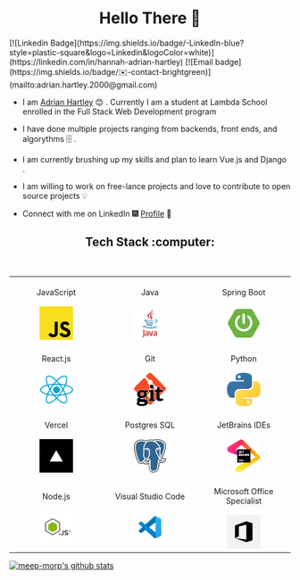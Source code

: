 <h1 align="center"> Hello There 👋 </h1>
[![Linkedin Badge](https://img.shields.io/badge/-LinkedIn-blue?style=plastic-square&logo=Linkedin&logoColor=white)](https://linkedin.com/in/hannah-adrian-hartley)
[![Email badge](https://img.shields.io/badge/✉️-contact-brightgreen)](mailto:adrian.hartley.2000@gmail.com)</br>

- I am [Adrian Hartley](https://linkedin.com/in/hannah-adrian-hartley) :blush: .
  Currently I am a student at Lambda School enrolled in the Full Stack Web
  Development program

- I have done multiple projects ranging from backends, front ends, and
  algorythms :file_cabinet: .

- I am currently brushing up my skills and plan to learn Vue.js and Django .

- I am willing to work on free-lance projects and love to contribute to open
  source projects :bulb:

<!-- * :magnet: You can checkout my projects from here :fire: - [![projects](https://forthebadge.com/images/badges/check-it-out.svg)]() -->

- Connect with me on LinkedIn :fireworks:
  [Profile](https://linkedin.com/in/hannah-adrian-hartley) :sparkler:

<h2 align="center"> Tech Stack :computer: </h1>

<br>
<table align="center">
<tbody>
 <tr>
<td align="center" width="20%">
<span><br><center>JavaScript</center></br></span> 
<img height=60px src="./assets/js.png"> 
</td>

<td align="center" width="20%">
<span><br><center>Java</center></br></span> 
<img height=60px src="./assets/java.jpg"> 
</td>

<td align="center" width="20%">
<span><br><center>Spring Boot</center></br></span> 
<img height=60px src="./assets/spring.png"> 
</td>
</tr>

<tr>
<td align="center" width="20%">
<span><br><center>React.js</center></br></span> 
<img height=60px src="./assets/react.png"> 
</td>

<td align="center" width="20%">
<span><br><center>Git</center></br></span> 
<img height=60px src="./assets/git.jpeg"> 
</td>

<td align="center" width="20%">
<span><br><center>Python</center></br></span> 
<img height=60px src="./assets/python.png"> 
</td>
</tr>

<tr>
<td align="center" width="20%">
<span><br><center>Vercel</center></br></span> 
<img height=60px src="./assets/vercel.png"> 
</td>

<td align="center" width="20%">
<span><br><center>Postgres SQL</center></br></span> 
<img height=60px src="./assets/postgres.png"> 
</td>

<td align="center" width="20%">
<span><br><center>JetBrains IDEs</center></br></span> 
<img height=60px src="./assets/jetbrains.png"> 
</td>
</tr>

<tr>
<td align="center" width="20%">
<span><br><center>Node.js</center></br></span> 
<img height=60px src="./assets/node.jpg"> 
</td>

<td align="center" width="20%">
<span><br><center>Visual Studio Code</center></br></span> 
<img height=60px src="./assets/vscode.jpg"> 
</td>

<td align="center" width="20%">
<span><br><center>Microsoft Office Specialist</center></br></span> 
<img height=60px src="./assets/moffice.png"> 
</td>
</tr>

</tbody>
</table>

[![meep-morp's github stats](https://github-readme-stats.vercel.app/api?username=meep-morp&theme=synthwave&card_width=100)](https://github.com/anuraghazra/github-readme-stats)


